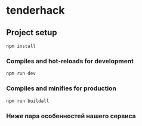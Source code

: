 # tenderhack

## Project setup

```
npm install
```

### Compiles and hot-reloads for development

```
npm run dev
```

### Compiles and minifies for production

```
npm run buildall
```

### Ниже пара особенностей нашего сервиса

